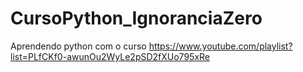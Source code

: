 # CursoPython_IgnoranciaZero
Aprendendo python com o curso https://www.youtube.com/playlist?list=PLfCKf0-awunOu2WyLe2pSD2fXUo795xRe 
